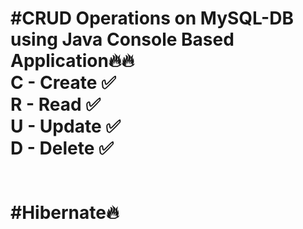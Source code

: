 <h1>
  #CRUD Operations on MySQL-DB using Java Console Based Application🔥🔥<br>
  C - Create ✅<br>
  R - Read ✅<br>
  U - Update ✅<br>
  D - Delete ✅<br>
  <br><br>
  #Hibernate🔥
</h1>
